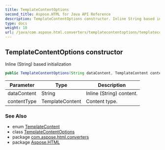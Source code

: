 ```yaml
---
title: TemplateContentOptions
second_title: Aspose.HTML for Java API Reference
description: TemplateContentOptions constructor. Inline String based initialization
type: docs
weight: 10
url: /java/com.aspose.html.converters/templatecontentoptions/templatecontentoptions/
---
```

## TemplateContentOptions constructor

Inline (String) based initialization

```java
public TemplateContentOptions(String dataContent, TemplateContent contentType)
```

| Parameter | Type | Description |
| --- | --- | --- |
| dataContent | String | Inline (String) content. |
| contentType | TemplateContent | Content type. |

### See Also

* enum [TemplateContent](../../templatecontent/)
* class [TemplateContentOptions](../)
* package [com.aspose.html.converters](../../../com.aspose.html.converters/)
* package [Aspose.HTML](../../../)
